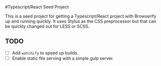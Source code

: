 #Typescript/React Seed Project

This is a seed project for getting a Typescript/React project with Browserify up and running quickly. It uses Stylus as the CSS preprocessor but that can be quickly changed out for LESS or SCSS.

## TODO
- [ ] Add `watchify` to speed up builds.
- [ ] Enable static file serving with a simple gulp server.
